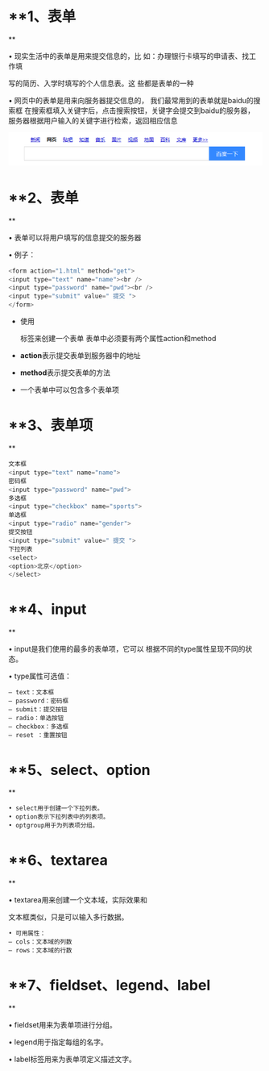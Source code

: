 # **1、表单
**

• 现实生活中的表单是用来提交信息的，比
如：办理银行卡填写的申请表、找工作填


写的简历、入学时填写的个人信息表。这
些都是表单的一种


• 网页中的表单是用来向服务器提交信息的，
我们最常用到的表单就是baidu的搜索框
在搜索框填入关键字后，点击搜索按钮，关键字会提交到baidu的服务器，
服务器根据用户输入的关键字进行检索，返回相应信息


![](images/WEBRESOURCE4f836cf5d42a815f795b03be8c86e47e截图.png)

# **2、表单
**

• 表单可以将用户填写的信息提交的服务器


• 例子：


```javascript
<form action="1.html" method="get">
<input type="text" name="name"><br />
<input type="password" name="pwd"><br />
<input type="submit" value=" 提交 ">
</form>
```

- 使用<form>标签来创建一个表单
表单中必须要有两个属性action和method


- **action**表示提交表单到服务器中的地址


- **method**表示提交表单的方法


- 一个表单中可以包含多个表单项


# **3、表单项
**

```javascript
文本框
<input type="text" name="name">
密码框
<input type="password" name="pwd">
多选框
<input type="checkbox" name="sports">
单选框
<input type="radio" name="gender">
提交按钮
<input type="submit" value=" 提交 ">
下拉列表
<select>
<option>北京</option>
</select>
```

# **4、input
**

• input是我们使用的最多的表单项，它可以
根据不同的type属性呈现不同的状态。


• type属性可选值：


```javascript
– text：文本框
– password：密码框
– submit：提交按钮
– radio：单选按钮
– checkbox：多选框
– reset ：重置按钮
```

# **5、select、option
**

```javascript
• select用于创建一个下拉列表。
• option表示下拉列表中的列表项。
• optgroup用于为列表项分组。
```

# **6、textarea
**

• textarea用来创建一个文本域，实际效果和


文本框类似，只是可以输入多行数据。


```javascript
• 可用属性：
– cols：文本域的列数
– rows：文本域的行数
```

# **7、fieldset、legend、label
**

• fieldset用来为表单项进行分组。


• legend用于指定每组的名字。


• label标签用来为表单项定义描述文字。

